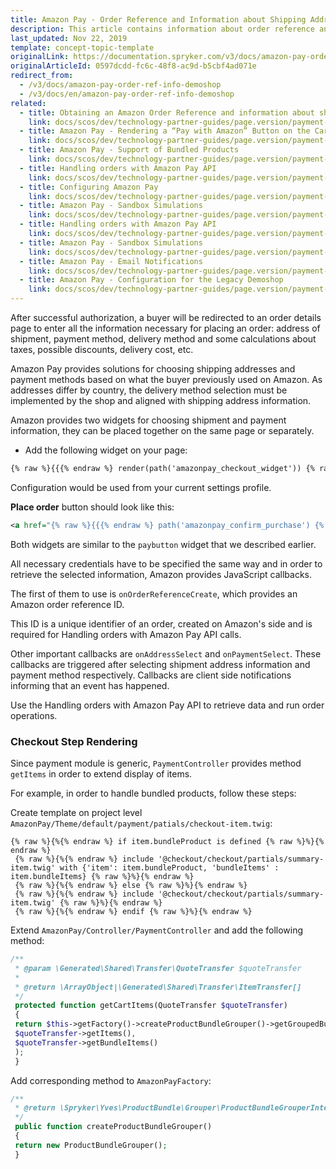 ```yaml
---
title: Amazon Pay - Order Reference and Information about Shipping Addresses
description: This article contains information about order reference and shipping address information in the Spryker Legacy Demoshop.
last_updated: Nov 22, 2019
template: concept-topic-template
originalLink: https://documentation.spryker.com/v3/docs/amazon-pay-order-ref-info-demoshop
originalArticleId: 0597dcdd-fc6c-48f8-ac9d-b5cbf4ad071e
redirect_from:
  - /v3/docs/amazon-pay-order-ref-info-demoshop
  - /v3/docs/en/amazon-pay-order-ref-info-demoshop
related:
  - title: Obtaining an Amazon Order Reference and information about shipping addresses
    link: docs/scos/dev/technology-partner-guides/page.version/payment-partners/amazon-pay/obtaining-an-amazon-order-reference-and-information-about-shipping-addresses.html
  - title: Amazon Pay - Rendering a “Pay with Amazon” Button on the Cart Page
    link: docs/scos/dev/technology-partner-guides/page.version/payment-partners/amazon-pay/legacy-demoshop-integration/amazon-pay-rendering-a-pay-with-amazon-button-on-the-cart-page.html
  - title: Amazon Pay - Support of Bundled Products
    link: docs/scos/dev/technology-partner-guides/page.version/payment-partners/amazon-pay/legacy-demoshop-integration/amazon-pay-support-of-bundled-products.html
  - title: Handling orders with Amazon Pay API
    link: docs/scos/dev/technology-partner-guides/page.version/payment-partners/amazon-pay/handling-orders-with-amazon-pay-api.html
  - title: Configuring Amazon Pay
    link: docs/scos/dev/technology-partner-guides/page.version/payment-partners/amazon-pay/configuring-amazon-pay.html
  - title: Amazon Pay - Sandbox Simulations
    link: docs/scos/dev/technology-partner-guides/page.version/payment-partners/amazon-pay/amazon-pay-sandbox-simulations.html
  - title: Handling orders with Amazon Pay API
    link: docs/scos/dev/technology-partner-guides/page.version/payment-partners/amazon-pay/legacy-demoshop-integration/legacy-demoshop-handling-orders-with-amazon-pay-api.html
  - title: Amazon Pay - Sandbox Simulations
    link: docs/scos/dev/technology-partner-guides/page.version/payment-partners/amazon-pay/legacy-demoshop-integration/amazon-pay-sandbox-simulations.html
  - title: Amazon Pay - Email Notifications
    link: docs/scos/dev/technology-partner-guides/page.version/payment-partners/amazon-pay/legacy-demoshop-integration/amazon-pay-email-notifications.html
  - title: Amazon Pay - Configuration for the Legacy Demoshop
    link: docs/scos/dev/technology-partner-guides/page.version/payment-partners/amazon-pay/legacy-demoshop-integration/amazon-pay-configuration-for-the-legacy-demoshop.html
---
```


After successful authorization, a buyer will be redirected to an order details page to enter all the information necessary for placing an order: address of shipment, payment method, delivery method and some calculations about taxes, possible discounts, delivery cost, etc.

Amazon Pay provides solutions for choosing shipping addresses and payment methods based on what the buyer previously used on Amazon. As addresses differ by country, the delivery method selection must be implemented by the shop and aligned with shipping address information.

Amazon provides two widgets for choosing shipment and payment information, they can be placed together on the same page or separately.

* Add the following widget on your page:

```xml
{% raw %}{{{% endraw %} render(path('amazonpay_checkout_widget')) {% raw %}}}{% endraw %}
```

Configuration would be used from your current settings profile.

<b>Place order</b> button should look like this:
```xml
<a href="{% raw %}{{{% endraw %} path('amazonpay_confirm_purchase') {% raw %}}}{% endraw %}" disabled="true" id="amazonpayPlaceOrderLink" class="button expanded __no-margin-bottom">Place order</a>
```

Both widgets are similar to the `paybutton` widget that we described earlier.

All necessary credentials have to be specified the same way and in order to retrieve the selected information, Amazon provides JavaScript callbacks.

The first of them to use is `onOrderReferenceCreate`, which provides an Amazon order reference ID.

This ID is a unique identifier of an order, created on Amazon's side and is required for Handling orders with Amazon Pay API calls.

Other important callbacks are `onAddressSelect` and `onPaymentSelect`. These callbacks are triggered after selecting shipment address information and payment method respectively. Callbacks are client side notifications informing that an event has happened.

Use the Handling orders with Amazon Pay API to retrieve data and run order operations.

### Checkout Step Rendering

Since payment module is generic, `PaymentController` provides method `getItems` in order to extend display of items.

For example, in order to handle bundled products, follow these steps:

Create template on project level `AmazonPay/Theme/default/payment/patials/checkout-item.twig`:
```twig
{% raw %}{%{% endraw %} if item.bundleProduct is defined {% raw %}%}{% endraw %}
 {% raw %}{%{% endraw %} include '@checkout/checkout/partials/summary-item.twig' with {'item': item.bundleProduct, 'bundleItems' : item.bundleItems} {% raw %}%}{% endraw %}
 {% raw %}{%{% endraw %} else {% raw %}%}{% endraw %}
 {% raw %}{%{% endraw %} include '@checkout/checkout/partials/summary-item.twig' {% raw %}%}{% endraw %}
 {% raw %}{%{% endraw %} endif {% raw %}%}{% endraw %}
 ```

Extend `AmazonPay/Controller/PaymentController` and add the following method:
```php 
/**
 * @param \Generated\Shared\Transfer\QuoteTransfer $quoteTransfer
 *
 * @return \ArrayObject|\Generated\Shared\Transfer\ItemTransfer[]
 */
 protected function getCartItems(QuoteTransfer $quoteTransfer)
 {
 return $this->getFactory()->createProductBundleGrouper()->getGroupedBundleItems(
 $quoteTransfer->getItems(),
 $quoteTransfer->getBundleItems()
 );
 }
 ```

Add corresponding method to `AmazonPayFactory`:
```php 
/**
 * @return \Spryker\Yves\ProductBundle\Grouper\ProductBundleGrouperInterface
 */
 public function createProductBundleGrouper()
 {
 return new ProductBundleGrouper();
 }
 ```
